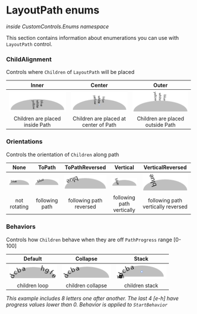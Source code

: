# LayoutPath enums

*inside CustomControls.Enums namespace*

This section contains information about enumerations you can use with `LayoutPath` control.

### ChildAlignment 
Controls where `Children` of `LayoutPath` will be placed

| Inner | Center | Outer |
| :---: | :----: | :---: |
| ![inner](images/innerPositioning.png) | ![center](images/centerPositioning.png) | ![outer](images/outerPositioning.png) |
| Children are placed inside Path | Children are placed at center of Path | Children are placed outside Path |

### Orientations 
Controls the orientation of `Children` along path

| None | ToPath | ToPathReversed | Vertical | VerticalReversed
| :--: | :----: | :------------: | :------: | :--------------: |
| ![none](images/orientationNone.PNG) | ![ToPath](images/orientationToPath.PNG) | ![ToPathReversed](images/orientationToPathReversed.PNG) | ![Vertical](images/orientationVertical.PNG) | ![VerticalReversed](images/orientationVerticalReversed.PNG) |
| not rotating | following path | following path reversed | following path vertically | following path vertically reversed |

### Behaviors 
Controls how `Children` behave when they are off `PathProgress` range [0-100]



| Default | Collapse | Stack |
| :-----: | :------: | :----: |
| ![default](images/behaviorDefault.png) | ![collapse](images/behaviorCollapse.png) | ![stack](images/behaviorStack.png) |
| children loop | children collapse | children stack |

*This example includes 8 letters one after another. The last 4 [e-h] have progress values lower than 0. Behavior is applied to `StartBehavior`*




